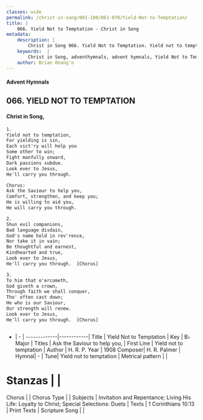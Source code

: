```yaml
---
classes: wide
permalink: /christ-in-song/001-100/061-070/Yield-Not-to-Temptation/
title: |
    066. Yield Not to Temptation - Christ in Song
metadata:
    description: |
        Christ in Song 066. Yield Not to Temptation. Yield not to temptation, For yielding is sin, Each vict'ry will help you Some other to win; Fight manfully onward, Dark passions subdue. Look ever to Jesus, He'll carry you through. Chorus: Ask the Saviour to help you, Comfort, strengthen, and keep you; He is willing to aid you, He will carry you through.
    keywords:  |
        Christ in Song, adventhymnals, advent hymnals, Yield Not to Temptation, Yield not to temptation. Ask the Saviour to help you,
    author: Brian Onang'o
---
```


#### Advent Hymnals
## 066. YIELD NOT TO TEMPTATION
####  Christ in Song,

```txt
1.
Yield not to temptation,
For yielding is sin,
Each vict'ry will help you
Some other to win;
Fight manfully onward,
Dark passions subdue.
Look ever to Jesus,
He'll carry you through.

Chorus:
Ask the Saviour to help you,
Comfort, strengthen, and keep you;
He is willing to aid you,
He will carry you through.

2.
Shun evil companions,
Bad language disdain,
God's name hold in rev'rence,
Nor take it in vain;
Be thoughtful and earnest,
Kindhearted and true,
Look ever to Jesus, 
He'll carry you through.  [Chorus]

3.
To him that o'ercometh,
God giveth a crown,
Through faith we shall conquer,
Tho' often cast down;
He who is our Saviour,
Our strength will renew.
Look ever to Jesus,
He'll carry you through.  [Chorus]



```

- |   -  |
-------------|------------|
Title | Yield Not to Temptation |
Key | B♭ Major |
Titles | Ask the Saviour to help you, |
First Line | Yield not to temptation |
Author | H. R. P.
Year | 1908
Composer| H. R. Palmer |
Hymnal|  - |
Tune| Yield not to temptation |
Metrical pattern | |
# Stanzas |  |
Chorus |  |
Chorus Type |  |
Subjects | Invitation and Repentance; Living His Life: Loyalty to Christ; Special Selections: Duets |
Texts | 1 Corinthians 10:13 |
Print Texts | 
Scripture Song |  |
    
